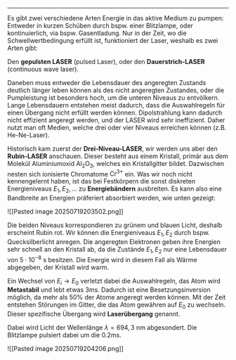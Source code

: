 ***

Es gibt zwei verschiedene Arten Energie in das aktive Medium zu pumpen: Entweder in kurzen Schüben durch bspw. einer Blitzlampe, oder kontinuierlich, via bspw. Gasentladung. Nur in der Zeit, wo die Schwellwertbedingung erfüllt ist, funktioniert der Laser, weshalb es zwei Arten gibt:

Den **gepulsten LASER** (pulsed Laser), oder
den **Dauerstrich-LASER** (continuous wave laser).

Daneben muss entweder die Lebensdauer des angeregten Zustands deutlich länger leben können als des nicht angeregten Zustandes, oder die Pumpleistung ist besonders hoch, um die unteren Niveaus zu entvölkern. Lange Lebensdauern entstehen meist dadurch, dass die Auswahlregeln für einen Übergang nicht erfüllt werden können. Dipolstrahlung kann dadurch nicht effizient angeregt werden, und der LASER wird sehr ineffizient. Daher nutzt man oft Medien, welche drei oder vier Niveaus erreichen können (z.B. He-Ne-Laser).

Historisch kam zuerst der **Drei-Niveau-LASER**, wir werden uns aber den **Rubin-LASER** anschauen. Dieser besteht aus einem Kristall, primär aus dem Molekül Aluminiumoxid $\text{Al}_{2}\text{O}_{3}$, welches ein Kristallgitter bildet. Dazwischen nesten sich ionisierte Chromatome $\text{Cr}^{3+}$ ein. Was wir noch nicht kennengelernt haben, ist das bei Festkörpern die sonst diskreten Energieniveaus $E_{1},E_{2},\dots$ zu **Energiebändern** ausbreiten. Es kann also eine Bandbreite an Energien präferiert absorbiert werden, wie unten gezeigt:

![[Pasted image 20250719203502.png]]

Die beiden Niveaus korrespondieren zu grünem und blauen Licht, deshalb erscheint Rubin rot. Wir können die Energieniveaus $E_{1},E_{2}$ durch bspw. Quecksilberlicht anregen. Die angeregten Elektronen geben ihre Energien sehr schnell an den Kristall ab, da die Zustände $E_{1},E_{2}$ nur eine Lebensdauer von $5\cdot 10^{-8}\text{ s}$ besitzen. Die Energie wird in diesem Fall als Wärme abgegeben, der Kristall wird warm.

Ein Wechsel von $E_{i}\to E_{0}$ verletzt dabei die Auswahlregeln, das Atom wird **Metastabil** und lebt etwas $3\text{ms}$. Dadurch ist eine Besetzungsinversion möglich, da mehr als $50\%$ der Atome angeregt werden können. Mit der Zeit entstehen Störungen im Gitter, die das Atom gewähren auf $E_{0}$ zu wechseln. Dieser spezifische Übergang wird **Laserübergang** genannt.

Dabei wird Licht der Wellenlänge $\lambda=694,3\text{ nm}$ abgesondert. Die Blitzlampe pulsiert dabei um die $0.2\text{ms}$.

![[Pasted image 20250719204206.png]]


